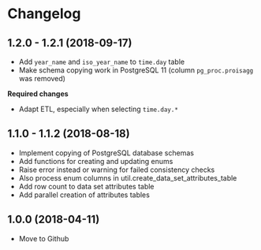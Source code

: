 # Changelog

## 1.2.0 - 1.2.1 (2018-09-17)

- Add `year_name` and `iso_year_name` to `time.day` table
- Make schema copying work in PostgreSQL 11 (column `pg_proc.proisagg` was removed)

**Required changes**

- Adapt ETL, especially when selecting `time.day.*`


## 1.1.0 - 1.1.2 (2018-08-18)

- Implement copying of PostgreSQL database schemas
- Add functions for creating and updating enums
- Raise error instead or warning for failed consistency checks
- Also process enum columns in util.create_data_set_attributes_table
- Add row count to data set attributes table
- Add parallel creation of attributes tables


## 1.0.0 (2018-04-11) 

- Move to Github

